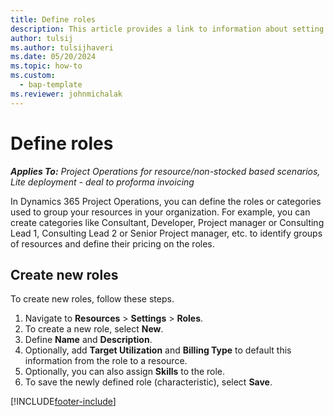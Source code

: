 ```yaml
---
title: Define roles
description: This article provides a link to information about setting up bookable resource categories.
author: tulsij
ms.author: tulsijhaveri
ms.date: 05/20/2024
ms.topic: how-to
ms.custom: 
  - bap-template
ms.reviewer: johnmichalak
---
```


# Define roles

_**Applies To:** Project Operations for resource/non-stocked based scenarios, Lite deployment - deal to proforma invoicing_

In Dynamics 365 Project Operations, you can define the roles or categories used to group your resources in your organization. For example, you can create categories like Consultant, Developer, Project manager or Consulting Lead 1, Consulting Lead 2 or Senior Project manager, etc. to identify groups of resources and define their pricing on the roles. 

## Create new roles

To create new roles, follow these steps.

1. Navigate to **Resources** > **Settings** > **Roles**.
1. To create a new role, select **New**.
1. Define **Name** and **Description**.
1. Optionally, add **Target Utilization** and **Billing Type** to default this information from the role to a resource.
1. Optionally, you can also assign **Skills** to the role.
1. To save the newly defined role (characteristic), select **Save**.



[!INCLUDE[footer-include](../includes/footer-banner.md)]
